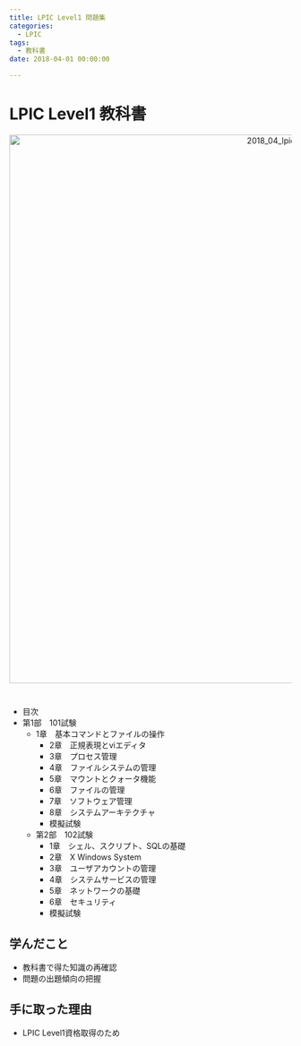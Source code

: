 ```yaml
---
title: LPIC Level1 問題集
categories:
  - LPIC 
tags: 
  - 教科書
date: 2018-04-01 00:00:00

---
```


# LPIC Level1 教科書

<div style="text-align:center; margin-bottom: 40px">
<img src="/img/cover/2018_04_lpic_exercise.jpg" alt="2018_04_lpic_exercise" title="2018_04_lpic_exercise" style="width:980px">
</div>

- 目次
- 第1部　101試験
  - 1章　基本コマンドとファイルの操作
    - 2章　正規表現とviエディタ
    - 3章　プロセス管理
    - 4章　ファイルシステムの管理
    - 5章　マウントとクォータ機能
    - 6章　ファイルの管理
    - 7章　ソフトウェア管理
    - 8章　システムアーキテクチャ
    - 模擬試験
  - 第2部　102試験
    - 1章　シェル、スクリプト、SQLの基礎
    - 2章　X Windows System
    - 3章　ユーザアカウントの管理
    - 4章　システムサービスの管理
    - 5章　ネットワークの基礎
    - 6章　セキュリティ
    - 模擬試験

## 学んだこと

- 教科書で得た知識の再確認
- 問題の出題傾向の把握

## 手に取った理由

- LPIC Level1資格取得のため
